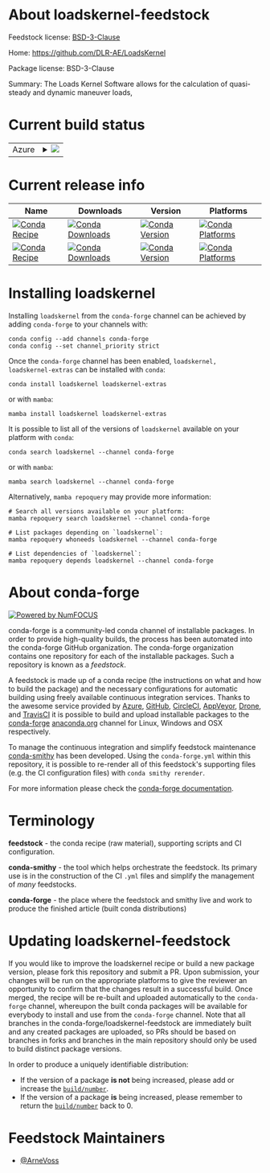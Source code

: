 About loadskernel-feedstock
===========================

Feedstock license: [BSD-3-Clause](https://github.com/conda-forge/loadskernel-feedstock/blob/main/LICENSE.txt)

Home: https://github.com/DLR-AE/LoadsKernel

Package license: BSD-3-Clause

Summary: The Loads Kernel Software allows for the calculation of quasi-steady and dynamic maneuver loads,

Current build status
====================


<table>
    
  <tr>
    <td>Azure</td>
    <td>
      <details>
        <summary>
          <a href="https://dev.azure.com/conda-forge/feedstock-builds/_build/latest?definitionId=21561&branchName=main">
            <img src="https://dev.azure.com/conda-forge/feedstock-builds/_apis/build/status/loadskernel-feedstock?branchName=main">
          </a>
        </summary>
        <table>
          <thead><tr><th>Variant</th><th>Status</th></tr></thead>
          <tbody><tr>
              <td>linux_64</td>
              <td>
                <a href="https://dev.azure.com/conda-forge/feedstock-builds/_build/latest?definitionId=21561&branchName=main">
                  <img src="https://dev.azure.com/conda-forge/feedstock-builds/_apis/build/status/loadskernel-feedstock?branchName=main&jobName=linux&configuration=linux%20linux_64_" alt="variant">
                </a>
              </td>
            </tr><tr>
              <td>osx_64</td>
              <td>
                <a href="https://dev.azure.com/conda-forge/feedstock-builds/_build/latest?definitionId=21561&branchName=main">
                  <img src="https://dev.azure.com/conda-forge/feedstock-builds/_apis/build/status/loadskernel-feedstock?branchName=main&jobName=osx&configuration=osx%20osx_64_" alt="variant">
                </a>
              </td>
            </tr><tr>
              <td>win_64</td>
              <td>
                <a href="https://dev.azure.com/conda-forge/feedstock-builds/_build/latest?definitionId=21561&branchName=main">
                  <img src="https://dev.azure.com/conda-forge/feedstock-builds/_apis/build/status/loadskernel-feedstock?branchName=main&jobName=win&configuration=win%20win_64_" alt="variant">
                </a>
              </td>
            </tr>
          </tbody>
        </table>
      </details>
    </td>
  </tr>
</table>

Current release info
====================

| Name | Downloads | Version | Platforms |
| --- | --- | --- | --- |
| [![Conda Recipe](https://img.shields.io/badge/recipe-loadskernel-green.svg)](https://anaconda.org/conda-forge/loadskernel) | [![Conda Downloads](https://img.shields.io/conda/dn/conda-forge/loadskernel.svg)](https://anaconda.org/conda-forge/loadskernel) | [![Conda Version](https://img.shields.io/conda/vn/conda-forge/loadskernel.svg)](https://anaconda.org/conda-forge/loadskernel) | [![Conda Platforms](https://img.shields.io/conda/pn/conda-forge/loadskernel.svg)](https://anaconda.org/conda-forge/loadskernel) |
| [![Conda Recipe](https://img.shields.io/badge/recipe-loadskernel--extras-green.svg)](https://anaconda.org/conda-forge/loadskernel-extras) | [![Conda Downloads](https://img.shields.io/conda/dn/conda-forge/loadskernel-extras.svg)](https://anaconda.org/conda-forge/loadskernel-extras) | [![Conda Version](https://img.shields.io/conda/vn/conda-forge/loadskernel-extras.svg)](https://anaconda.org/conda-forge/loadskernel-extras) | [![Conda Platforms](https://img.shields.io/conda/pn/conda-forge/loadskernel-extras.svg)](https://anaconda.org/conda-forge/loadskernel-extras) |

Installing loadskernel
======================

Installing `loadskernel` from the `conda-forge` channel can be achieved by adding `conda-forge` to your channels with:

```
conda config --add channels conda-forge
conda config --set channel_priority strict
```

Once the `conda-forge` channel has been enabled, `loadskernel, loadskernel-extras` can be installed with `conda`:

```
conda install loadskernel loadskernel-extras
```

or with `mamba`:

```
mamba install loadskernel loadskernel-extras
```

It is possible to list all of the versions of `loadskernel` available on your platform with `conda`:

```
conda search loadskernel --channel conda-forge
```

or with `mamba`:

```
mamba search loadskernel --channel conda-forge
```

Alternatively, `mamba repoquery` may provide more information:

```
# Search all versions available on your platform:
mamba repoquery search loadskernel --channel conda-forge

# List packages depending on `loadskernel`:
mamba repoquery whoneeds loadskernel --channel conda-forge

# List dependencies of `loadskernel`:
mamba repoquery depends loadskernel --channel conda-forge
```


About conda-forge
=================

[![Powered by
NumFOCUS](https://img.shields.io/badge/powered%20by-NumFOCUS-orange.svg?style=flat&colorA=E1523D&colorB=007D8A)](https://numfocus.org)

conda-forge is a community-led conda channel of installable packages.
In order to provide high-quality builds, the process has been automated into the
conda-forge GitHub organization. The conda-forge organization contains one repository
for each of the installable packages. Such a repository is known as a *feedstock*.

A feedstock is made up of a conda recipe (the instructions on what and how to build
the package) and the necessary configurations for automatic building using freely
available continuous integration services. Thanks to the awesome service provided by
[Azure](https://azure.microsoft.com/en-us/services/devops/), [GitHub](https://github.com/),
[CircleCI](https://circleci.com/), [AppVeyor](https://www.appveyor.com/),
[Drone](https://cloud.drone.io/welcome), and [TravisCI](https://travis-ci.com/)
it is possible to build and upload installable packages to the
[conda-forge](https://anaconda.org/conda-forge) [anaconda.org](https://anaconda.org/)
channel for Linux, Windows and OSX respectively.

To manage the continuous integration and simplify feedstock maintenance
[conda-smithy](https://github.com/conda-forge/conda-smithy) has been developed.
Using the ``conda-forge.yml`` within this repository, it is possible to re-render all of
this feedstock's supporting files (e.g. the CI configuration files) with ``conda smithy rerender``.

For more information please check the [conda-forge documentation](https://conda-forge.org/docs/).

Terminology
===========

**feedstock** - the conda recipe (raw material), supporting scripts and CI configuration.

**conda-smithy** - the tool which helps orchestrate the feedstock.
                   Its primary use is in the construction of the CI ``.yml`` files
                   and simplify the management of *many* feedstocks.

**conda-forge** - the place where the feedstock and smithy live and work to
                  produce the finished article (built conda distributions)


Updating loadskernel-feedstock
==============================

If you would like to improve the loadskernel recipe or build a new
package version, please fork this repository and submit a PR. Upon submission,
your changes will be run on the appropriate platforms to give the reviewer an
opportunity to confirm that the changes result in a successful build. Once
merged, the recipe will be re-built and uploaded automatically to the
`conda-forge` channel, whereupon the built conda packages will be available for
everybody to install and use from the `conda-forge` channel.
Note that all branches in the conda-forge/loadskernel-feedstock are
immediately built and any created packages are uploaded, so PRs should be based
on branches in forks and branches in the main repository should only be used to
build distinct package versions.

In order to produce a uniquely identifiable distribution:
 * If the version of a package **is not** being increased, please add or increase
   the [``build/number``](https://docs.conda.io/projects/conda-build/en/latest/resources/define-metadata.html#build-number-and-string).
 * If the version of a package **is** being increased, please remember to return
   the [``build/number``](https://docs.conda.io/projects/conda-build/en/latest/resources/define-metadata.html#build-number-and-string)
   back to 0.

Feedstock Maintainers
=====================

* [@ArneVoss](https://github.com/ArneVoss/)

